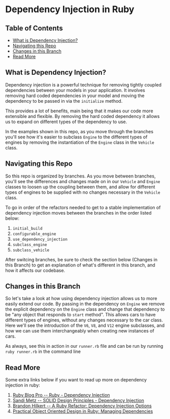 # Dependency Injection in Ruby

## Table of Contents
- [What is Dependency Injection?](#what-is-dependency-injection)
- [Navigating this Repo](#navigating-this-repo)
- [Changes in this Branch](#changes-in-this-branch)
- [Read More](#read-more)

## What is Dependency Injection?

Dependency injection is a powerful technique for removing tightly coupled dependencies between your models in your 
application. It involves removing hard coded dependencies in your model and moving the dependency to be passed in via the `initialize` method. 

This provides a lot of benefits, main being that it makes our code more extensible and flexible. By removing the hard 
coded dependency it allows us to expand on different types of the dependency to use. 

In the examples shown in this repo, as you move through the branches you'll see how it's easier to subclass `Engine` 
to the different types of engines by removing the instantiation of the `Engine` class in the `Vehicle` class.


## Navigating this Repo

So this repo is organized by branches. As you move between branches, you'll see the differences and changes made on in 
our `Vehicle` and `Engine` classes to loosen up the coupling between them, and allow for different types of engines to 
be supplied with no changes necessary in the `Vehicle` class. 

To go in order of the refactors needed to get to a stable implementation of dependency injection moves between the
branches in the order listed below:

1) `initial_build` 
2) `configurable_engine`
3) `use_dependency_injection`
4) `subclass_engine`
5) `subclass_vehicle`

After switcing branches, be sure to check the section below (Changes in this Branch) to get an explanation of what's 
different in this branch, and how it affects our codebase.

## Changes in this Branch

So let's take a look at how using dependency injection allows us to more easily extend our code. By passing in the dependency on `Engine` we remove the explicit dependency on the `Engine` class and change that dependency to be "any object that responds to `start` method". This allows cars to have different types of engines, without any changes necessary to the car class. Here we'll see the introduction of the `V6`, `V8`, and `V12` engine subclasses, and how we can use them interchangeably when creating new instances of cars.

As always, see this in action in our `runner.rb` file and can be run by running `ruby runner.rb` in the command line

## Read More

Some extra links below if you want to read up more on dependency injection in ruby:
1) [Ruby Blog Pro -- Ruby - Dependency Injection](http://rubyblog.pro/2016/10/ruby-dependency-injection)
2) [Sandi Metz -- SOLID Design Principles - Dependency Injection](https://www.sandimetz.com/blog/2009/03/21/solid-design-principles)
3) [Brandon Hilkert -- A Ruby Refactor: Dependency Injection Options](https://brandonhilkert.com/blog/a-ruby-refactor-exploring-dependency-injection-options/)
4) [Practical Object Oriented Design in Ruby: Managing Dependencies](http://www.informit.com/articles/article.aspx?p=1946176&seqNum=2)
